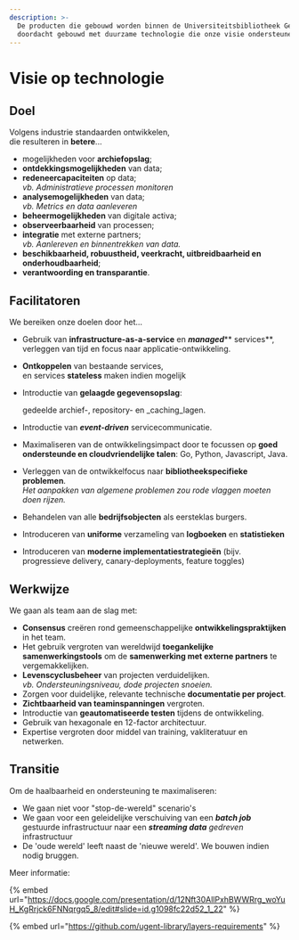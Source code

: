```yaml
---
description: >-
  De producten die gebouwd worden binnen de Universiteitsbibliotheek Gent worden
  doordacht gebouwd met duurzame technologie die onze visie ondersteunen.
---
```


# Visie op technologie

## Doel

Volgens industrie standaarden ontwikkelen,\
die resulteren in **betere**...

* mogelijkheden voor **archiefopslag**;
* **ontdekkingsmogelijkheden** van data;
* **redeneercapaciteiten** op data;\
  _vb. Administratieve processen monitoren_
* **analysemogelijkheden** van data;\
  _vb. Metrics en data aanleveren_
* **beheermogelijkheden** van digitale activa;
* **observeerbaarheid** van processen;
* **integratie** met externe partners;\
  _vb. Aanlereven en binnentrekken van data._
* **beschikbaarheid, robuustheid, veerkracht, uitbreidbaarheid en onderhoudbaarheid**;
* **verantwoording en transparantie**.

## Facilitatoren

We bereiken onze doelen door het...

* Gebruik van **infrastructure-as-a-service** en _**managed**_** services**,\
  verleggen van tijd en focus naar applicatie-ontwikkeling.
* **Ontkoppelen** van bestaande services,\
  en services **stateless** maken indien mogelijk
*   Introductie van **gelaagde gegevensopslag**:

    gedeelde archief-, repository- en _caching_lagen.
* Introductie van _**event-driven**_ servicecommunicatie.
* Maximaliseren van de ontwikkelingsimpact door te focussen op **goed ondersteunde en cloudvriendelijke talen**: Go, Python, Javascript, Java.
* Verleggen van de ontwikkelfocus naar **bibliotheekspecifieke problemen**.\
  _Het aanpakken van algemene problemen zou rode vlaggen moeten doen rijzen._
* Behandelen van alle **bedrijfsobjecten** als eersteklas burgers.
* Introduceren van **uniforme** verzameling van **logboeken** en **statistieken**
* Introduceren van **moderne implementatiestrategieën** (bijv. progressieve delivery, canary-deployments, feature toggles)

## Werkwijze

We gaan als team aan de slag met:

* **Consensus** creëren rond gemeenschappelijke **ontwikkelingspraktijken** in het team.
* Het gebruik vergroten van wereldwijd **toegankelijke samenwerkingstools** om de **samenwerking met externe partners** te vergemakkelijken.
* **Levenscyclusbeheer** van projecten verduidelijken.\
  _vb. Ondersteuningsniveau, dode projecten snoeien._
* Zorgen voor duidelijke, relevante technische **documentatie per project**.
* **Zichtbaarheid van teaminspanningen** vergroten.
* Introductie van **geautomatiseerde testen** tijdens de ontwikkeling.
* Gebruik van hexagonale en 12-factor architectuur.
* Expertise vergroten door middel van training, vakliteratuur en netwerken.

## Transitie

Om de haalbaarheid en ondersteuning te maximaliseren:

* We gaan niet voor "stop-de-wereld" scenario's
* We gaan voor een geleidelijke verschuiving van een _**batch job**_ gestuurde infrastructuur naar een _**streaming data** gedreven_ infrastructuur
* De 'oude wereld' leeft naast de 'nieuwe wereld'. We bouwen indien nodig bruggen.

Meer informatie:

{% embed url="https://docs.google.com/presentation/d/12Nft30AllPxhBWWRrg_woYuH_KgRrjck6FNNqrgq5_8/edit#slide=id.g1098fc22d52_1_22" %}

{% embed url="https://github.com/ugent-library/layers-requirements" %}








